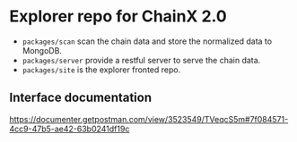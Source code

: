 



# Explorer repo for ChainX 2.0

- `packages/scan` scan the chain data and store the normalized data to MongoDB.
- `packages/server` provide a restful server to serve the chain data.
- `packages/site` is the explorer fronted repo.

## Interface documentation

https://documenter.getpostman.com/view/3523549/TVeqcS5m#7f084571-4cc9-47b5-ae42-63b0241df19c
